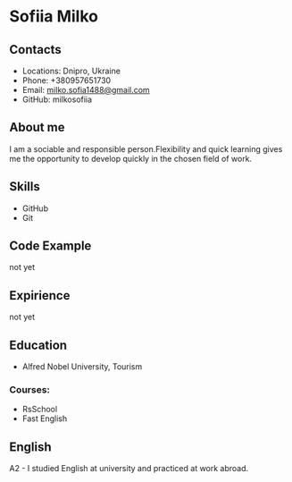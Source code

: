 # Sofiia Milko
## Contacts
* Locations: Dnipro, Ukraine
* Phone: +380957651730
* Email: milko.sofia1488@gmail.com
* GitHub: milkosofiia
## About me
I am a sociable and responsible person.Flexibility and quick learning gives me the opportunity to develop quickly in the chosen field of work.
## Skills
* GitHub
* Git
## Code Example
not yet
## Expirience
not yet
## Education
* Alfred Nobel University, Tourism
### Courses:
- RsSchool
- Fast English
## English
A2 - I studied English at university and practiced at work abroad.
